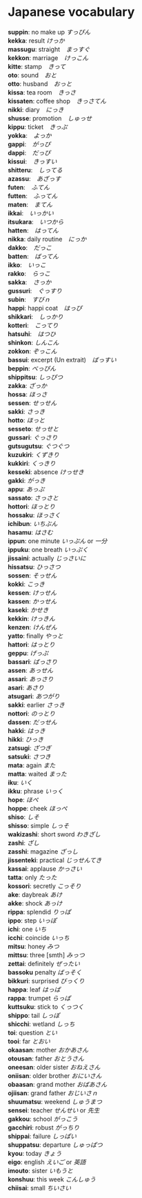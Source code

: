 # Japanese vocabulary

**suppin**: no make up *すっぴん* <br/>
**kekka**: result *けっか* <br/>
**massugu**: straight　*まっすぐ* <br/>
**kekkon**: marriage　*けっこん* <br/>
**kitte**: stamp　*きって* <br/>
**oto**: sound　*おと* <br/>
**otto**: husband　*おっと* <br/>
**kissa**: tea room　*きっさ* <br/>
**kissaten**: coffee shop　*きっさてん* <br/>
**nikki**: diary　*にっき* <br/>
**shusse**: promotion　*しゅっせ* <br/>
**kippu**: ticket　*きっぷ* <br/>
**yokka**:　*よっか* <br/>
**gappi**:　*がっぴ* <br/>
**dappi**:　*だっぴ* <br/>
**kissui**:　*きっすい* <br/>
**shitteru**:　*しってる* <br/>
**azassu**:　*あざっす* <br/>
**futen**:　*ふてん* <br/>
**futten**:　*ふってん* <br/>
**maten**:　*まてん* <br/>
**ikkai**:　*いっかい* <br/>
**itsukara**:　*いつから* <br/>
**hatten**:　*はってん* <br/>
**nikka**: daily routine　*にっか* <br/>
**dakko**:　*だっこ* <br/>
**batten**:　*ばってん* <br/>
**ikko**:　*いっこ* <br/>
**rakko**:　*らっこ* <br/>
**sakka**:　*さっか* <br/>
**gussuri**:　*ぐっすり* <br/>
**subin**:　*すびｎ* <br/>
**happi**: happi coat　*はっぴ* <br/>
**shikkari**:　*しっかり* <br/>
**kotteri**:　*こってり* <br/>
**hatsuhi**:　*はつひ* <br/>
**shinkon**: *しんこん* <br/>
**zokkon**: *ぞっこん* <br/>
**bassui**: excerpt (Un extrait)　*ばっすい* <br/>
**beppin**: *べっぴん* <br/>
**shippitsu**: *しっぴつ* <br/>
**zakka**: *ざっか* <br/>
**hossa**: *ほっさ* <br/>
**sessen**: *せっせん* <br/>
**sakki**: *さっき* <br/>
**hotto**: *ほっと* <br/>
**sesseto**: *せっせと* <br/>
**gussari**: *ぐっさり* <br/>
**gutsugutsu**: *ぐつぐつ* <br/>
**kuzukiri**: *くずきり* <br/>
**kukkiri**: *くっきり* <br/>
**kesseki**: absence *けっせき*　<br/>
**gakki**: *がっき* <br/>
**appu**: *あっぷ* <br/>
**sassato**: *さっさと* <br/>
**hottori**: *ほっとり* <br/>
**hossaku**: *ほっさく* <br/>
**ichibun**: *いちぶん* <br/>
**hasamu**: *はさむ* <br/>
**ippun**: one minute *いっぷん* or *一分*　<br/>
**ippuku**: one breath *いっぷく*　<br/>
**jissaini**: actually *じっさいに*　<br/>
**hissatsu**: *ひっさつ* <br/>
**sossen**: *そっせん* <br/>
**kokki**: *こっき* <br/>
**kessen**: *けっせん* <br/>
**kassen**: *かっせん* <br/>
**kaseki**: *かせき* <br/>
**kekkin**: *けっきん* <br/>
**kenzen**: *けんぜん* <br/>
**yatto**: finally *やっと*　<br/>
**hattori**: *はっとり* <br/>
**geppu**: *げっぷ* <br/>
**bassari**: *ばっさり* <br/>
**assen**: *あっせん* <br/>
**assari**: *あっさり* <br/>
**asari**: *あさり* <br/>
**atsugari**: *あつがり* <br/>
**sakki**: earlier *さっき*　<br/>
**nottori**: *のっとり* <br/>
**dassen**: *だっせん* <br/>
**hakki**: *はっき* <br/>
**hikki**: *ひっき* <br/>
**zatsugi**: *ざつぎ* <br/>
**satsuki**: *さつき* <br/>
**mata**: again *また*　<br/>
**matta**: waited *まった*　<br/>
**iku**: *いく* <br/>
**ikku**: phrase *いっく*　<br/>
**hope**: *ほぺ* <br/>
**hoppe**: cheek *ほっぺ*　<br/>
**shiso**: *しそ* <br/>
**shisso**: simple *しっそ*　<br/>
**wakizashi**: short sword *わきざし*　<br/>
**zashi**: *ざし* <br/>
**zasshi**: magazine *ざっし*　<br/>
**jissenteki**: practical *じっせんてき*　<br/>
**kassai**: applause *かっさい*　<br/>
**tatta**: only *たった*　<br/>
**kossori**: secretly *こっそり*　<br/>
**ake**: daybreak *あけ*　<br/>
**akke**: shock *あっけ*　<br/>
**rippa**: splendid *りっぱ*　<br/>
**ippo**: step *いっぽ*　<br/>
**ichi**: one *いち*　<br/>
**icchi**: coincide *いっち*　<br/>
**mitsu**: honey *みつ*　<br/>
**mittsu**: three [smth] *みっつ*　<br/>
**zettai**: definitely *ぜったい*　<br/>
**bassoku** penalty *ばっそく*　<br/>
**bikkuri**: surprised *びっくり*　<br/>
**happa**: leaf *はっぱ*　<br/>
**rappa**: trumpet *らっぱ*　<br/>
**kuttsuku**: stick to *くっつく*　<br/>
**shippo**: tail *しっぽ*　<br/>
**shicchi**: wetland *しっち*　<br/>
**toi**: question *とい*　<br/>
**tooi**: far *とおい*　<br/>
**okaasan**: mother *おかあさん*　<br/>
**otousan**: father *おとうさん*　<br/>
**oneesan**: older sister *おねえさん*　<br/>
**oniisan**: older brother *おにいさん*　<br/>
**obaasan**: grand mother *おばあさん* <br/>
**ojiisan**: grand father *おじいさｎ* <br/>
**shuumatsu**: weekend *しゅうまつ*　<br/>
**sensei**: teacher *せんせい* or *先生*　<br/>
**gakkou**: school *がっこう*　<br/>
**gacchiri**: robust *がっちり*　<br/>
**shippai**: failure *しっぱい*　<br/>
**shuppatsu**: departure *しゅっぱつ*　<br/>
**kyou**: today *きょう* <br/>
**eigo**: english *えいご* or *英語* <br/>
**imouto**: sister *いもうと* <br/>
**konshuu**: this week *こんしゅう* <br/>
**chiisai**: small *ちいさい* <br/>